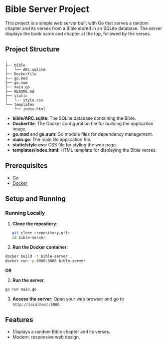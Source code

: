 # Bible Server Project

This project is a simple web server built with Go that serves a random chapter and its verses from a Bible stored in an SQLite database. The server displays the book name and chapter at the top, followed by the verses.

## Project Structure

```
.
├── bible
│   └── ARC.sqlite
├── Dockerfile
├── go.mod
├── go.sum
├── main.go
├── README.md
├── static
│   └── style.css
└── templates
    └── index.html
```

- **bible/ARC.sqlite**: The SQLite database containing the Bible.
- **Dockerfile**: The Docker configuration file for building the application image.
- **go.mod** and **go.sum**: Go module files for dependency management.
- **main.go**: The main Go application file.
- **static/style.css**: CSS file for styling the web page.
- **templates/index.html**: HTML template for displaying the Bible verses.

## Prerequisites

- [Go](https://golang.org)
- [Docker](https://www.docker.com)

## Setup and Running

### Running Locally

1. **Clone the repository**:
```bash
   git clone <repository-url>
   cd bible-server
```

2.  **Run the Docker container**:
    
```bash
docker build -t bible-server .
docker run -p 8080:8080 bible-server
```
**OR** 

2.  **Run the server**:
    
```bash
go run main.go
```
    
3.  **Access the server**: Open your web browser and go to  `http://localhost:8080`.

## Features

-   Displays a random Bible chapter and its verses.
-   Modern, responsive web design.